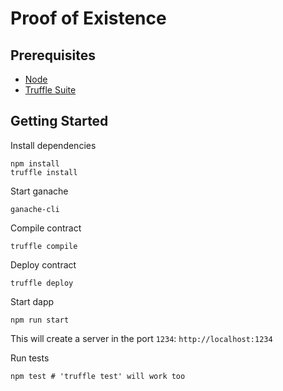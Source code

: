 Proof of Existence
==================

## Prerequisites

- [Node](https://nodejs.org) 
- [Truffle Suite](https://truffleframework.com)

## Getting Started

Install dependencies
```
npm install
truffle install
```

Start ganache
```
ganache-cli
```

Compile contract
```
truffle compile
```

Deploy contract
```
truffle deploy
```

Start dapp
```
npm run start
```

This will create a server in the port `1234`: `http://localhost:1234`

Run tests
```
npm test # 'truffle test' will work too
```
